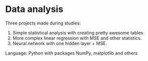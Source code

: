 # Data analysis

Three projects made during studies:

1. Simple statistical analysis with creating pretty awesome tables
2. More complex linear regression with MSE and other statistics.
3. Neural network with one hidden layer + MSE.

Language: Python with packages NumPy, matplotlib and others
